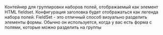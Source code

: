 Контейнер для группировки наборов полей, отображаемый как элемент HTML fieldset. Конфигурация заголовка будет отображаться как легенда набора полей.
FieldSet - это отличный способ визуально разделить элементы формы. Обычно он используется, когда у вас есть форма с полями, которые можно разделить на группы
